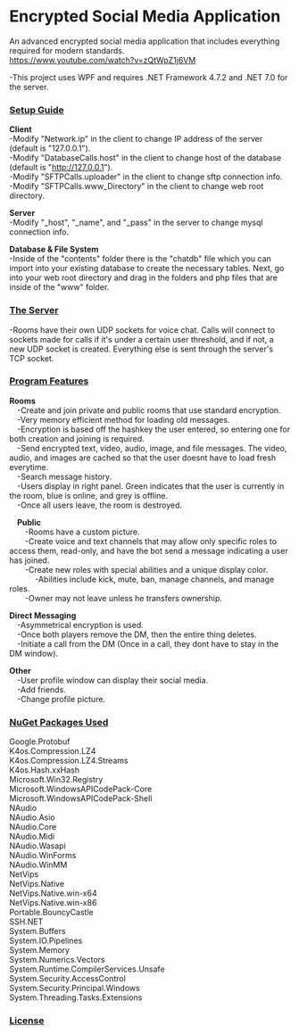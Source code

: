 # Encrypted Social Media Application
An advanced encrypted social media application that includes everything required for modern standards.\
https://www.youtube.com/watch?v=zQtWpZ1j6VM

-This project uses WPF and requires .NET Framework 4.7.2 and .NET 7.0 for the server.

### <ins>Setup Guide</ins>

__Client__\
-Modify "Network.ip" in the client to change IP address of the server (default is "127.0.0.1").\
-Modify "DatabaseCalls.host" in the client to change host of the database (default is "http://127.0.0.1"). \
-Modify "SFTPCalls.uploader" in the client to change sftp connection info.\
-Modify "SFTPCalls.www_Directory" in the client to change web root directory.

__Server__\
-Modify "_host", "_name", and "_pass" in the server to change mysql connection info.

__Database & File System__\
-Inside of the "contents" folder there is the "chatdb" file which you can import into your existing database to create the necessary tables. Next, go into your web root directory and drag in the folders and php files that are inside of the "www" folder.

### <ins>The Server</ins>
    
-Rooms have their own UDP sockets for voice chat. Calls will connect to sockets made for calls if it's under a certain user threshold, and if not, a new UDP socket is created. Everything else is sent through the server's TCP socket.

### <ins>Program Features</ins>

__Rooms__\
 &emsp;-Create and join private and public rooms that use standard encryption.\
 &emsp;-Very memory efficient method for loading old messages.\
 &emsp;-Encryption is based off the hashkey the user entered, so entering one for both creation and joining is required.\
 &emsp;-Send encrypted text, video, audio, image, and file messages. The video, audio, and images are cached so that the user doesnt have to load fresh everytime.\
 &emsp;-Search message history.\
 &emsp;-Users display in right panel. Green indicates that the user is currently in the room, blue is online, and grey is offline.\
 &emsp;-Once all users leave, the room is destroyed.

 &emsp;__Public__\
 &emsp;&emsp;-Rooms have a custom picture.\
 &emsp;&emsp;-Create voice and text channels that may allow only specific roles to access them, read-only, and have the bot send a message indicating a user has joined.\
 &emsp;&emsp;-Create new roles with special abilities and a unique display color.\
&emsp; &emsp;&emsp;-Abilities include kick, mute, ban, manage channels, and manage roles.\
 &emsp;&emsp;-Owner may not leave unless he transfers ownership.


__Direct Messaging__\
&emsp;-Asymmetrical encryption is used.\
&emsp;-Once both players remove the DM, then the entire thing deletes.\
&emsp;-Initiate a call from the DM (Once in a call, they dont have to stay in the DM window).

__Other__\
&emsp;-User profile window can display their social media.\
&emsp;-Add friends.\
&emsp;-Change profile picture.

### <ins>NuGet Packages Used</ins>

Google.Protobuf\
K4os.Compression.LZ4\
K4os.Compression.LZ4.Streams\
K4os.Hash.xxHash\
Microsoft.Win32.Registry\
Microsoft.WindowsAPICodePack-Core\
Microsoft.WindowsAPICodePack-Shell\
NAudio\
NAudio.Asio\
NAudio.Core\
NAudio.Midi\
NAudio.Wasapi\
NAudio.WinForms\
NAudio.WinMM\
NetVips\
NetVips.Native\
NetVips.Native.win-x64\
NetVips.Native.win-x86\
Portable.BouncyCastle\
SSH.NET\
System.Buffers\
System.IO.Pipelines\
System.Memory\
System.Numerics.Vectors\
System.Runtime.CompilerServices.Unsafe\
System.Security.AccessControl\
System.Security.Principal.Windows\
System.Threading.Tasks.Extensions

### [License](https://github.com/mdarnell321/Encrypted-Social-Media-Application/blob/master/LICENSE.md)


